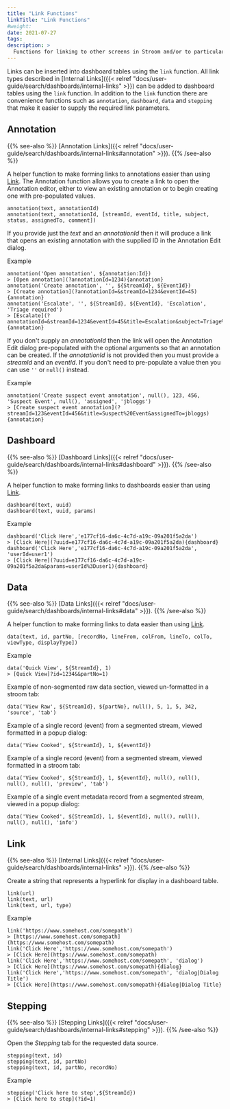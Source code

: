 ```yaml
---
title: "Link Functions"
linkTitle: "Link Functions"
#weight:
date: 2021-07-27
tags: 
description: >
  Functions for linking to other screens in Stroom and/or to particular sets of data.
---
```


Links can be inserted into dashboard tables using the `link` function.
All link types described in [Internal Links]({{< relref "docs/user-guide/search/dashboards/internal-links" >}}) can be added to dashboard tables using the `link` function.
In addition to the `link` function there are convenience functions such as `annotation`, `dashboard`, `data` and `stepping` that make it easier to supply the required link parameters.

## Annotation

{{% see-also %}}
[Annotation Links]({{< relref "docs/user-guide/search/dashboards/internal-links#annotation" >}}).
{{% /see-also %}}

A helper function to make forming links to annotations easier than using [Link](#link).
The Annotation function allows you to create a link to open the Annotation editor, either to view an existing annotation or to begin creating one with pre-populated values.

```clike
annotation(text, annotationId)
annotation(text, annotationId, [streamId, eventId, title, subject, status, assignedTo, comment])
```

If you provide just the _text_ and an _annotationId_ then it will produce a link that opens an existing annotation with the supplied ID in the Annotation Edit dialog.

Example

```clike
annotation('Open annotation', ${annotation:Id})
> [Open annotation](?annotationId=1234){annotation}
annotation('Create annotation', '', ${StreamId}, ${EventId})
> [Create annotation](?annotationId=&streamId=1234&eventId=45){annotation}
annotation('Escalate', '', ${StreamId}, ${EventId}, 'Escalation', 'Triage required')
> [Escalate](?annotationId=&streamId=1234&eventId=45&title=Escalation&subject=Triage%20required){annotation}
```

If you don't supply an _annotationId_ then the link will open the Annotation Edit dialog pre-populated with the optional arguments so that an annotation can be created.
If the _annotationId_ is not provided then you must provide a _streamId_ and an _eventId_.
If you don't need to pre-populate a value then you can use `''` or `null()` instead.

Example

```clike
annotation('Create suspect event annotation', null(), 123, 456, 'Suspect Event', null(), 'assigned', 'jbloggs')
> [Create suspect event annotation](?streamId=123&eventId=456&title=Suspect%20Event&assignedTo=jbloggs){annotation}
```


## Dashboard

{{% see-also %}}
[Dashboard Links]({{< relref "docs/user-guide/search/dashboards/internal-links#dashboard" >}}).
{{% /see-also %}}

A helper function to make forming links to dashboards easier than using [Link](#link).

```clike
dashboard(text, uuid)
dashboard(text, uuid, params)
```

Example

```clike
dashboard('Click Here','e177cf16-da6c-4c7d-a19c-09a201f5a2da')
> [Click Here](?uuid=e177cf16-da6c-4c7d-a19c-09a201f5a2da){dashboard}
dashboard('Click Here','e177cf16-da6c-4c7d-a19c-09a201f5a2da', 'userId=user1')
> [Click Here](?uuid=e177cf16-da6c-4c7d-a19c-09a201f5a2da&params=userId%3Duser1){dashboard}
```


## Data

{{% see-also %}}
[Data Links]({{< relref "docs/user-guide/search/dashboards/internal-links#data" >}}).
{{% /see-also %}}

A helper function to make forming links to data easier than using [Link](#link).

```clike
data(text, id, partNo, [recordNo, lineFrom, colFrom, lineTo, colTo, viewType, displayType])
```

Example

```clike
data('Quick View', ${StreamId}, 1)
> [Quick View]?id=1234&&partNo=1)
```

Example of non-segmented raw data section, viewed un-formatted in a stroom tab:

```clike
data('View Raw', ${StreamId}, ${partNo}, null(), 5, 1, 5, 342, 'source', 'tab')
```

Example of a single record (event) from a segmented stream, viewed formatted in a popup dialog:

```clike
data('View Cooked', ${StreamId}, 1, ${eventId})
```

Example of a single record (event) from a segmented stream, viewed formatted in a stroom tab:

```clike
data('View Cooked', ${StreamId}, 1, ${eventId}, null(), null(), null(), null(), 'preview', 'tab')
```

Example of a single event metadata record from a segmented stream, viewed in a popup dialog:

```clike
data('View Cooked', ${StreamId}, 1, ${eventId}, null(), null(), null(), null(), 'info')
```

## Link

{{% see-also %}}
[Internal Links]({{< relref "docs/user-guide/search/dashboards/internal-links" >}}).
{{% /see-also %}}

Create a string that represents a hyperlink for display in a dashboard table.

```clike
link(url)
link(text, url)
link(text, url, type)
```

Example

```clike
link('https://www.somehost.com/somepath')
> [https://www.somehost.com/somepath](https://www.somehost.com/somepath)
link('Click Here','https://www.somehost.com/somepath')
> [Click Here](https://www.somehost.com/somepath)
link('Click Here','https://www.somehost.com/somepath', 'dialog')
> [Click Here](https://www.somehost.com/somepath){dialog}
link('Click Here','https://www.somehost.com/somepath', 'dialog|Dialog Title')
> [Click Here](https://www.somehost.com/somepath){dialog|Dialog Title}
```

## Stepping

{{% see-also %}}
[Stepping Links]({{< relref "docs/user-guide/search/dashboards/internal-links#stepping" >}}).
{{% /see-also %}}

Open the _Stepping_ tab for the requested data source.

```clike
stepping(text, id)
stepping(text, id, partNo)
stepping(text, id, partNo, recordNo)
```

Example

```clike
stepping('Click here to step',${StreamId})
> [Click here to step](?id=1)
```
